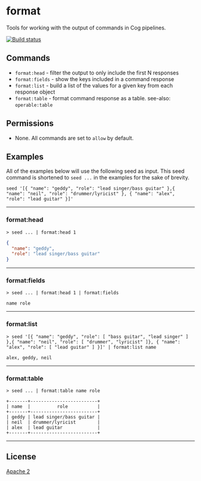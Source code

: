 # format

Tools for working with the output of commands in Cog pipelines.

[![Build status](https://badge.buildkite.com/6a3131ba17c39e21e8bfcf3340056c6ccb33d9358826ff7f6b.svg)](https://buildkite.com/operable/format)

## Commands

* `format:head` - filter the output to only include the first N responses
* `format:fields` - show the keys included in a command response
* `format:list` - build a list of the values for a given key from each response object
* `format:table` - format command response as a table. see-also: `operable:table`

## Permissions

 * None. All commands are set to `allow` by default.

## Examples

All of the examples below will use the following seed as input. This seed command is shortened to `seed ...` in the examples for the sake of brevity.
```
seed '[{ "name": "geddy", "role": "lead singer/bass guitar" },{ "name": "neil", "role": "drummer/lyricist" }, { "name": "alex", "role": "lead guitar" }]'
```
-------------------------------------------------------------------------------
### format:head

```
> seed ... | format:head 1
```
```json
{
  "name": "geddy",
  "role": "lead singer/bass guitar"
}
```
-------------------------------------------------------------------------------
### format:fields
```
> seed ... | format:head 1 | format:fields
```
```
name role
```
-------------------------------------------------------------------------------
### format:list
```
> seed '[{ "name": "geddy", "role": [ "bass guitar", "lead singer" ] },{ "name": "neil", "role": [ "drummer", "lyricist" ]}, { "name": "alex", "role": [ "lead guitar" ] }]' | format:list name
```
```
alex, geddy, neil
```
-------------------------------------------------------------------------------
### format:table

```
> seed ... | format:table name role
```
```
+-------+-------------------------+
| name  |          role           |
+-------+-------------------------+
| geddy | lead singer/bass guitar |
| neil  | drummer/lyricist        |
| alex  | lead guitar             |
+-------+-------------------------+
```
-------------------------------------------------------------------------------

## License

[Apache 2](https://github.com/cogcmd/format/blog/master/LICENSE)

